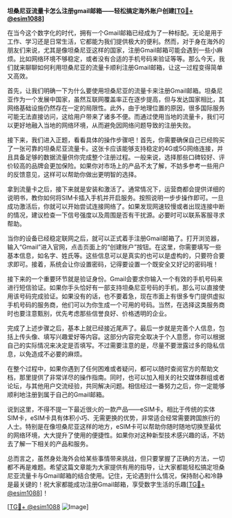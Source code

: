 **坦桑尼亚流量卡怎么注册gmail邮箱——轻松搞定海外账户创建[[TG💪+ @esim1088](https://t.me/s/esim1088)]**

在当今这个数字化的时代，拥有一个Gmail邮箱已经成为了一种标配。无论是用于工作、学习还是日常生活，它都能为我们提供极大的便利。然而，对于身在海外的朋友们来说，尤其是像坦桑尼亚这样的国家，注册Gmail邮箱可能会遇到一些小麻烦。比如网络环境不够稳定，或者没有合适的手机号码来验证等等。那么今天，我们就来聊聊如何利用坦桑尼亚的流量卡顺利注册Gmail邮箱，让这一过程变得简单又高效。

首先，让我们明确一下为什么要使用坦桑尼亚的流量卡来注册Gmail邮箱。坦桑尼亚作为一个发展中国家，虽然互联网覆盖率正在逐步提高，但与发达国家相比，其网络基础设施仍然存在一定的局限性。此外，由于地理位置的原因，很多国际服务可能无法直接访问，这给用户带来了诸多不便。而通过使用当地的流量卡，我们可以更好地融入当地的网络环境，从而避免因网络问题导致的注册失败。

接下来，我们进入正题，看看具体的操作步骤吧！首先，你需要确保自己已经购买了一张可靠的坦桑尼亚流量卡。这张卡应该能够支持稳定的4G或5G网络连接，并且具备足够的数据流量供你完成整个注册过程。一般来说，选择那些口碑较好、评价较高的品牌会更加保险。如果你对市场上的产品不太了解，不妨多参考一些用户的反馈意见，这样可以帮助你做出更明智的选择。

拿到流量卡之后，接下来就是安装和激活了。通常情况下，运营商都会提供详细的说明书，教你如何将SIM卡插入手机并开启服务。按照说明一步步操作即可。一旦成功激活后，你就可以开始尝试连接网络了。如果发现网速较慢或者出现连接中断的情况，建议检查一下信号强度以及周围是否有干扰源。必要时可以联系客服寻求帮助。

当你的设备已经稳定联网之后，就可以正式着手注册Gmail邮箱了。打开浏览器，输入“Gmail”进入官网，点击页面上的“创建账户”按钮。在这里，你需要填写一些基本信息，如名字、姓氏等。这些信息可以是真实的也可以是虚构的，只要符合要求即可。接着，系统会让你设置密码，记得要设置一个既安全又好记的密码哦！

接下来的一个重要环节就是验证身份。Gmail会要求你输入一个有效的手机号码来进行短信验证。如果你手头恰好有一部支持坦桑尼亚号码的手机，那么可以直接使用该号码完成验证。如果没有的话，也不要着急，现在市面上有很多专门提供虚拟手机号码的服务商，他们可以为你生成一个可用的号码。当然，在选择这类服务商时也要注意甄别，优先考虑那些信誉良好、价格透明的企业。

完成了上述步骤之后，基本上就已经接近尾声了。最后一步就是完善个人信息，包括上传头像、填写兴趣爱好等内容。这部分内容完全取决于个人意愿，你可以根据自己的实际情况来决定是否填写。不过需要注意的是，尽量不要泄露过多的隐私信息，以免造成不必要的麻烦。

在整个过程中，如果你遇到了任何困难或者疑问，都可以随时查阅官方的帮助文档，那里提供了非常详尽的操作指南。同时，也可以加入相关的社交媒体群组或者论坛，与其他用户交流经验，共同解决问题。相信经过一番努力之后，你一定能够顺利地注册到属于自己的Gmail邮箱。

说到这里，不得不提一下最近很火的一款产品——eSIM卡。相比于传统的实体SIM卡，eSIM卡具有体积小巧、无需更换的优势，非常适合经常需要跨国旅行的人士。特别是在像坦桑尼亚这样的地方，eSIM卡可以帮助你随时随地切换至最优的网络环境，大大提升了使用的便捷性。如果你对这种新型技术感兴趣的话，不妨去了解一下相关的产品和服务。

总而言之，虽然身处海外会给某些事情带来挑战，但只要掌握了正确的方法，一切都不再是难题。希望这篇文章能为大家提供有用的指导，让大家都能轻松搞定坦桑尼亚流量卡与Gmail邮箱的结合使用。记住，无论遇到什么情况，保持耐心和冷静是最关键的！祝大家都能成功注册Gmail邮箱，享受数字生活的乐趣[[TG💪+ @esim1088](https://t.me/s/esim1088)]！

[[TG💪+ @esim1088](https://t.me/s/esim1088) ![Image](https://i.postimg.cc/4NQfJmqS/Snipaste-2025-05-13-00-14-12.png)]